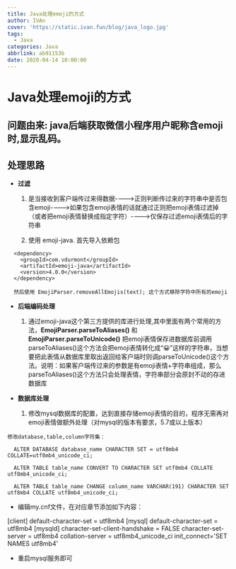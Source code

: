 ```yaml
---
title: Java处理emoji的方式
author: IVAn
cover: 'https://static.ivan.fun/blog/java_logo.jpg'
tags:
  - Java
categories: Java
abbrlink: ab91153b
date: 2020-04-14 10:00:00
---
```

# Java处理emoji的方式
## 问题由来: java后端获取微信小程序用户昵称含emoji时,显示乱码。

## 处理思路

- **过滤**
	1. 是当接收到客户端传过来得数据---->正则判断传过来的字符串中是否包含emoji---->如果包含emoji表情的话就通过正则把emoji表情过滤掉（或者把emoji表情替换成指定字符）---->仅保存过滤emoji表情后的字符串
	
	2. 使用 emoji-java. 首先导入依赖包
	
```   
  <dependency>
    <groupId>com.vdurmont</groupId>
    <artifactId>emoji-java</artifactId>
    <version>4.0.0</version>
  </dependency>
```
```
  然后使用 EmojiParser.removeAllEmojis(text); 这个方式移除字符中所有的emoji
```

- **后端编码处理**
  1. 通过emoji-java这个第三方提供的库进行处理,其中里面有两个常用的方法，**EmojiParser.parseToAliases()** 和 **EmojiParser.parseToUnicode()** 把emoji表情保存进数据库前调用parseToAliases()这个方法会把emoji表情转化成“:grinning:”这样的字符串，当想要把此表情从数据库里取出返回给客户端时则调parseToUnicode()这个方法。说明：如果客户端传过来的参数是有emoji表情+字符串组成，那么parseToAliases()这个方法只会处理表情，字符串部分会原封不动的存进数据库

- **数据库处理**
  1. 修改mysql数据库的配置，达到直接存储emoji表情的目的，程序无需再对emoji表情做额外处理（对mysql的版本有要求，5.7或以上版本）
 
```
修改database,table,column字符集：
```

```
  ALTER DATABASE database_name CHARACTER SET = utf8mb4 COLLATE=utf8mb4_unicode_ci;

  ALTER TABLE table_name CONVERT TO CHARACTER SET utf8mb4 COLLATE utf8mb4_unicode_ci;

  ALTER TABLE table_name CHANGE column_name VARCHAR(191) CHARACTER SET utf8mb4 COLLATE utf8mb4_unicode_ci;
```

- 编辑my.cnf文件，在对应章节添加如下内容：

[client]
default-character-set = utf8mb4
[mysql]
default-character-set = utf8mb4
[mysqld]
character-set-client-handshake = FALSE
character-set-server = utf8mb4
collation-server = utf8mb4_unicode_ci
init_connect='SET NAMES utf8mb4'
- 重启mysql服务即可

 